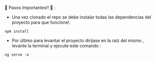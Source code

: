 📢 Pasos Importantes!! 📢 : 

- Una vez clonado el repo se debe instalar todas las dependencias del proyecto para que funcione!.
```
npm install
```

- Por último para levantar el proyecto diríjase en la raíz del mismo , levante la terminal y ejecute este comando : 

```
ng serve -o
```
